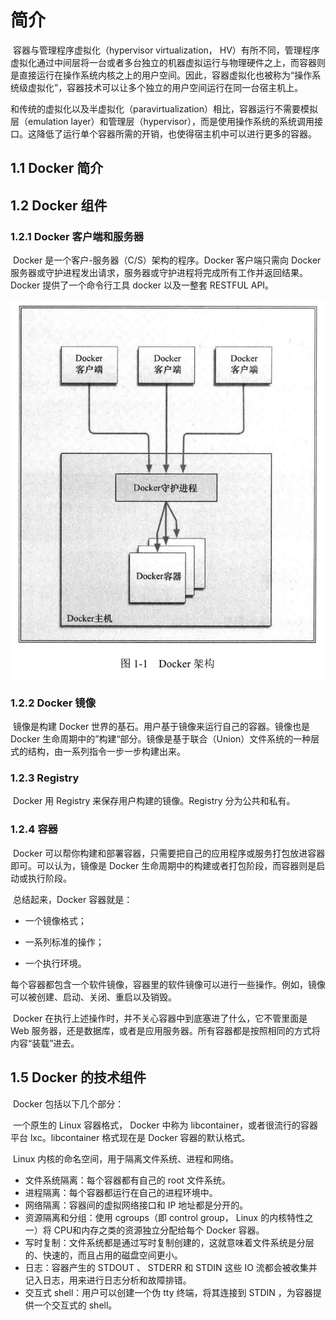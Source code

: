 # 简介

​	容器与管理程序虚拟化（hypervisor virtualization， HV）有所不同，管理程序虚拟化通过中间层将一台或者多台独立的机器虚拟运行与物理硬件之上，而容器则是直接运行在操作系统内核之上的用户空间。因此，容器虚拟化也被称为“操作系统级虚拟化”，容器技术可以让多个独立的用户空间运行在同一台宿主机上。

​	和传统的虚拟化以及半虚拟化（paravirtualization）相比，容器运行不需要模拟层（emulation layer）和管理层（hypervisor），而是使用操作系统的系统调用接口。这降低了运行单个容器所需的开销，也使得宿主机中可以进行更多的容器。

## 1.1 Docker 简介

## 1.2 Docker 组件

### 1.2.1 Docker 客户端和服务器

​	Docker 是一个客户-服务器（C/S）架构的程序。Docker 客户端只需向 Docker 服务器或守护进程发出请求，服务器或守护进程将完成所有工作并返回结果。Docker 提供了一个命令行工具 docker 以及一整套 RESTFUL API。

![Docker架构](Docker架构.png)

### 1.2.2 Docker 镜像

​	镜像是构建 Docker 世界的基石。用户基于镜像来运行自己的容器。镜像也是 Docker 生命周期中的”构建“部分。镜像是基于联合（Union）文件系统的一种层式的结构，由一系列指令一步一步构建出来。

### 1.2.3 Registry

​	Docker 用 Registry 来保存用户构建的镜像。Registry 分为公共和私有。

### 1.2.4 容器

​	Docker 可以帮你构建和部署容器，只需要把自己的应用程序或服务打包放进容器即可。可以认为，镜像是 Docker 生命周期中的构建或者打包阶段，而容器则是启动或执行阶段。

​	总结起来，Docker 容器就是：

- 一个镜像格式；

- 一系列标准的操作；

- 一个执行环境。

​	每个容器都包含一个软件镜像，容器里的软件镜像可以进行一些操作。例如，镜像可以被创建、启动、关闭、重启以及销毁。

​	Docker 在执行上述操作时，并不关心容器中到底塞进了什么，它不管里面是 Web 服务器，还是数据库，或者是应用服务器。所有容器都是按照相同的方式将内容“装载”进去。

## 1.5 Docker 的技术组件

​	Docker 包括以下几个部分：

​	一个原生的 Linux 容器格式， Docker 中称为 libcontainer，或者很流行的容器平台 lxc。libcontainer 格式现在是 Docker 容器的默认格式。

​	Linux 内核的命名空间，用于隔离文件系统、进程和网络。

- 文件系统隔离：每个容器都有自己的 root 文件系统。
- 进程隔离：每个容器都运行在自己的进程环境中。
- 网络隔离：容器间的虚拟网络接口和 IP 地址都是分开的。
- 资源隔离和分组：使用 cgroups（即 control group， Linux 的内核特性之一）将 CPU和内存之类的资源独立分配给每个 Docker 容器。
- 写时复制：文件系统都是通过写时复制创建的，这就意味着文件系统是分层的、快速的，而且占用的磁盘空间更小。
- 日志：容器产生的 STDOUT 、 STDERR 和 STDIN 这些 IO 流都会被收集并记入日志，用来进行日志分析和故障排错。
- 交互式 shell：用户可以创建一个伪 tty 终端，将其连接到 STDIN ，为容器提供一个交互式的 shell。